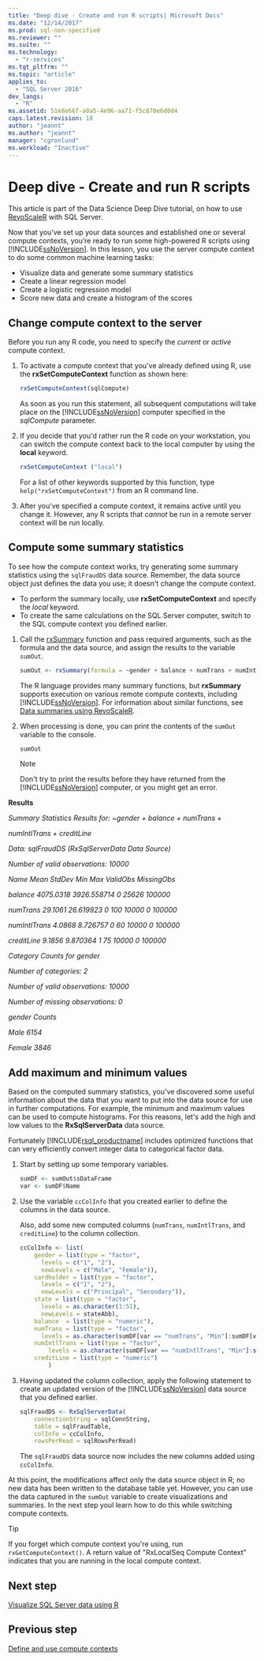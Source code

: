 ```yaml
---
title: "Deep dive - Create and run R scripts| Microsoft Docs"
ms.date: "12/14/2017"
ms.prod: sql-non-specified
ms.reviewer: ""
ms.suite: ""
ms.technology: 
  - "r-services"
ms.tgt_pltfrm: ""
ms.topic: "article"
applies_to: 
  - "SQL Server 2016"
dev_langs: 
  - "R"
ms.assetid: 51e8e66f-a0a5-4e96-aa71-f5c870e6d0d4
caps.latest.revision: 18
author: "jeannt"
ms.author: "jeannt"
manager: "cgronlund"
ms.workload: "Inactive"
---
```

# Deep dive - Create and run R scripts

This article is part of the Data Science Deep Dive tutorial, on how to use [RevoScaleR](https://docs.microsoft.com/machine-learning-server/r-reference/revoscaler/revoscaler) with SQL Server.

Now that you’ve set up your data sources and established one or several compute contexts, you’re ready to run some high-powered R scripts using [!INCLUDE[ssNoVersion](../../includes/ssnoversion-md.md)].  In this lesson, you use the server compute context to do some common machine learning tasks:

- Visualize data and generate some summary statistics
- Create a linear regression model
- Create a logistic regression model
- Score new data and create a histogram of the scores

## Change compute context to the server

Before you run any R code, you need to specify the *current* or *active* compute context.

1. To activate a compute context that you've already defined using R, use the **rxSetComputeContext** function as shown here:
  
    ```R
    rxSetComputeContext(sqlCompute)
    ```
  
    As soon as you run this statement, all subsequent computations will take place on the [!INCLUDE[ssNoVersion](../../includes/ssnoversion-md.md)] computer specified in the *sqlCompute* parameter.
  
2. If you decide that you'd rather run the R code on your workstation, you can switch the compute context back to the local computer by using the  **local** keyword.
  
    ```R
    rxSetComputeContext ("local")
    ```
  
    For a list of other keywords supported by this function, type `help("rxSetComputeContext")` from an R command line.
  
3. After you've specified a compute context, it remains active until you change it. However, any R scripts that *cannot* be run in a remote server context will be run locally.

## Compute some summary statistics

To see how the compute context works, try generating some summary statistics using the `sqlFraudDS` data source.  Remember, the data source object just defines the data you use; it doesn't change the compute context.

+ To perform the summary locally, use **rxSetComputeContext** and specify the _local_ keyword.
+ To create the same calculations on the SQL Server computer, switch to the SQL compute context you defined earlier.

1. Call the [rxSummary](https://docs.microsoft.com/machine-learning-server/r-reference/revoscaler/rxsummary) function and pass required arguments, such as the formula and the data source, and assign the results to the variable `sumOut`.
  
    ```R
    sumOut <- rxSummary(formula = ~gender + balance + numTrans + numIntlTrans + creditLine, data = sqlFraudDS)
    ```
  
    The R language provides many summary functions, but **rxSummary** supports execution on various remote compute contexts, including  [!INCLUDE[ssNoVersion](../../includes/ssnoversion-md.md)]. For information about similar functions, see [Data summaries using RevoScaleR](https://docs.microsoft.com/machine-learning-server/r/how-to-revoscaler-data-summaries).
  
2. When processing is done, you can print the contents of the `sumOut` variable to the console.
  
    ```R
    sumOut
    ```
  
    > [!NOTE]
    > Don't try to print the results before they have returned from the [!INCLUDE[ssNoVersion](../../includes/ssnoversion-md.md)] computer, or you might get an error.

**Results**

*Summary Statistics Results for: ~gender + balance + numTrans +*

 *numIntlTrans + creditLine*

 *Data: sqlFraudDS (RxSqlServerData Data Source)*

 *Number of valid observations: 10000*

 *Name  Mean    StdDev  Min Max ValidObs    MissingObs*

 *balance       4075.0318 3926.558714            0   25626 100000*

 *numTrans        29.1061   26.619923 0     100 10000    0           100000*

 *numIntlTrans     4.0868    8.726757 0      60 10000    0           100000*

 *creditLine       9.1856    9.870364 1      75 10000    0          100000*

 *Category Counts for gender*

 *Number of categories: 2*

 *Number of valid observations: 10000*

 *Number of missing observations: 0*

 *gender Counts*

 *Male   6154*

  *Female 3846*

## Add maximum and minimum values

Based on the computed summary statistics, you've discovered some useful information about the data that you want to put into the data source for use in further computations. For example, the minimum and maximum values can be used to compute histograms. For this reasons, let's add the high and low values to the **RxSqlServerData** data source.

Fortunately [!INCLUDE[rsql_productname](../../includes/rsql-productname-md.md)] includes optimized functions that can very efficiently convert integer data to categorical factor data.

1. Start by setting up some temporary variables.
  
    ```R
    sumDF <- sumOut$sDataFrame
    var <- sumDF$Name
    ```
  
2. Use the variable `ccColInfo` that you created earlier to define the columns in the data source.
  
    Also, add some new computed columns (`numTrans`, `numIntlTrans`, and `creditLine`) to the column collection.
  
    ```R 
    ccColInfo <- list(
        gender = list(type = "factor",
          levels = c("1", "2"), 
          newLevels = c("Male", "Female")),
        cardholder = list(type = "factor",
          levels = c("1", "2"), 
          newLevels = c("Principal", "Secondary")), 
        state = list(type = "factor", 
          levels = as.character(1:51), 
          newLevels = stateAbb), 
        balance  = list(type = "numeric"),
        numTrans = list(type = "factor", 
          levels = as.character(sumDF[var == "numTrans", "Min"]:sumDF[var == "numTrans", "Max"])),
        numIntlTrans = list(type = "factor",  
            levels = as.character(sumDF[var == "numIntlTrans", "Min"]:sumDF[var =="numIntlTrans", "Max"])),
        creditLine = list(type = "numeric")
            )
    ```
  
3. Having updated the column collection, apply the following statement to create an updated version of the [!INCLUDE[ssNoVersion](../../includes/ssnoversion-md.md)] data source that you defined earlier.
  
    ```R
    sqlFraudDS <- RxSqlServerData(
        connectionString = sqlConnString,
        table = sqlFraudTable,
        colInfo = ccColInfo,
        rowsPerRead = sqlRowsPerRead)
    ```
  
    The `sqlFraudDS` data source now includes the new columns added using `ccColInfo`.
  

At this point, the modifications affect only the data source object in R; no new data has been written to the database table yet. However, you can use the data captured in the `sumOut` variable to create visualizations and summaries. In the next step youl learn how to do this while switching compute contexts.

> [!TIP]
> If you forget which compute context you're using, run `rxGetComputeContext()`.  A return value of "RxLocalSeq Compute Context" indicates that you are running in the local compute context.

## Next step

[Visualize SQL Server data using R](../../advanced-analytics/tutorials/deepdive-visualize-sql-server-data-using-r.md)

## Previous step

[Define and use compute contexts](../../advanced-analytics/tutorials/deepdive-define-and-use-compute-contexts.md)

